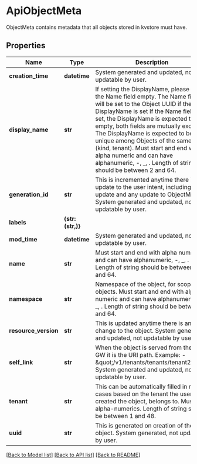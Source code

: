 # ApiObjectMeta

ObjectMeta contains metadata that all objects stored in kvstore must have.
## Properties
Name | Type | Description | Notes
------------ | ------------- | ------------- | -------------
**creation_time** | **datetime** | System generated and updated, not updatable by user. | [optional] 
**display_name** | **str** | If setting the DisplayName, please leave the Name field empty. The Name field will be set to the Object UUID if the DisplayName is set If the Name field is set, the DisplayName is expected to be empty, both fields are mutually exclusive The DisplayName is expected to be unique among Objects of the same (kind, tenant). Must start and end with alpha numeric and can have alphanumeric, -, _, . Length of string should be between 2 and 64. | [optional] 
**generation_id** | **str** | This is incremented anytime there is an update to the user intent, including Spec update and any update to ObjectMeta. System generated and updated, not updatable by user. | [optional] 
**labels** | **{str: (str,)}** |  | [optional] 
**mod_time** | **datetime** | System generated and updated, not updatable by user. | [optional] 
**name** | **str** | Must start and end with alpha numeric and can have alphanumeric, -, _, . Length of string should be between 2 and 64. | [optional] 
**namespace** | **str** | Namespace of the object, for scoped objects. Must start and end with alpha numeric and can have alphanumeric, -, _, . Length of string should be between 2 and 64. | [optional] 
**resource_version** | **str** | This is updated anytime there is any change to the object. System generated and updated, not updatable by user. | [optional] 
**self_link** | **str** | When the object is served from the API-GW it is the URI path. Example: - \&quot;/v1/tenants/tenants/tenant2\&quot; System generated and updated, not updatable by user. | [optional] 
**tenant** | **str** | This can be automatically filled in many cases based on the tenant the user, who created the object, belongs to. Must be alpha-numerics. Length of string should be between 1 and 48. | [optional] 
**uuid** | **str** | This is generated on creation of the object. System generated, not updatable by user. | [optional] 

[[Back to Model list]](../README.md#documentation-for-models) [[Back to API list]](../README.md#documentation-for-api-endpoints) [[Back to README]](../README.md)


